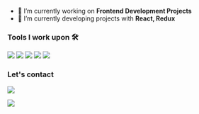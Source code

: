 



- 🔭 I’m currently working on <strong>Frontend Development Projects</strong> 
- 🌱 I’m currently developing projects with <strong>React, Redux</strong>


### Tools I work upon  🛠
<img src="https://img.shields.io/badge/javascript%20-%23323330.svg?&style=for-the-badge&logo=javascript&logoColor=%23F7DF1E">   <img src="https://img.shields.io/badge/html5%20-%23E34F26.svg?&style=for-the-badge&logo=html5&logoColor=white">   <img src="https://img.shields.io/badge/css3%20-%231572B6.svg?&style=for-the-badge&logo=css3&logoColor=white">  <img src="https://img.shields.io/badge/react%20-%2320232a.svg?&style=for-the-badge&logo=react&logoColor=%2361DAFB">   <img src="http://img.shields.io/badge/-Redux%20-000000?style=for-the-badge&logo=redux&logoColor=blueviolet"> 

### Let's contact 

<p align="start">
	<a href="https://www.linkedin.com/in/mihribankilickan/"><img src="https://img.icons8.com/fluency/48/000000/linkedin.png"/></a>
</p>

 <img src="https://www.codewars.com/users/mihrbnn/badges/small">   

